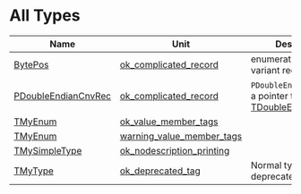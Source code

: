 # All Types


| Name | Unit | Description |
|---|---|---|
| [BytePos](ok_complicated_record.md#BytePos) | [ok_complicated_record](ok_complicated_record.md) | enumeration used in variant record |
| [PDoubleEndianCnvRec](ok_complicated_record.md#PDoubleEndianCnvRec) | [ok_complicated_record](ok_complicated_record.md) | `PDoubleEndianCnvRec` is a pointer to a [TDoubleEndianCnvRec](ok_complicated_record.TDoubleEndianCnvRec.md). |
| [TMyEnum](ok_value_member_tags.md#TMyEnum) | [ok_value_member_tags](ok_value_member_tags.md) |   |
| [TMyEnum](warning_value_member_tags.md#TMyEnum) | [warning_value_member_tags](warning_value_member_tags.md) |   |
| [TMySimpleType](ok_nodescription_printing.md#TMySimpleType) | [ok_nodescription_printing](ok_nodescription_printing.md) |   |
| [TMyType](ok_deprecated_tag.md#TMyType) | [ok_deprecated_tag](ok_deprecated_tag.md) |  Normal type deprecated. |
